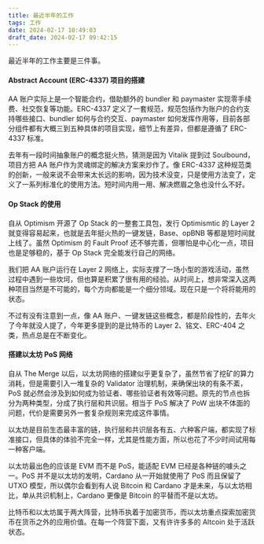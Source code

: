```yaml
---
title: 最近半年的工作
tags: 工作
date: 2024-02-17 10:49:03
draft_date: 2024-02-17 09:42:15
---
```



最近半年的工作主要是三件事。

#### Abstract Account (ERC-4337) 项目的搭建

AA 账户实际上是一个智能合约，借助额外的 bundler 和 paymaster 实现零手续费、社交恢复等功能。ERC-4337 定义了一套规范，规范包括作为账户的合约支持哪些接口、bundler 如何与合约交互、paymaster 如何发挥作用等，目前各部分组件都有大概三到五种具体的项目实现，细节上有差异，但都是遵循了 ERC-4337 标准。

去年有一段时间抽象账户的概念挺火热，猜测是因为 Vitalik 提到过 Soulbound，项目方把 AA 账户作为灵魂绑定的解决方案来炒作了。像 ERC-4337 这种规范类的创新，一般来说不会带来太长远的影响，因为技术没变，只是使用方法变了，定义了一系列标准化的使用方法。短时间内用一用、解决燃眉之急也没什么不好。

#### Op Stack 的使用

自从 Optimism 开源了 Op Stack 的一整套工具包，发行 Optimismtic 的 Layer 2 就变得容易起来，也就是去年挺火热的一键发链，Base、opBNB 等都是短时间就上线了。虽然 Optimism 的 Fault Proof 还不够完善，但哪怕是中心化一点，项目也是足够稳的，基于 Op Stack 完全能发行自己的网络。

我们把 AA 账户运行在 Layer 2 网络上，实际支撑了一场小型的游戏活动，虽然过程中遇到一些坎坷，但也算是积累了很有用的经验。从时间上，想非常深入这两种项目当然是不可能的，每个方向都能是一个细分领域。现在只是一个将将能用的状态。

不过有没有注意到一点，像 AA 账户、一键发链这些概念，都是阶段性的，去年火了今年就没人提了，今年更多提到的是比特币的 Layer 2、铭文、ERC-404 之类，热点总是在不断变化。

#### 搭建以太坊 PoS 网络

自从 The Merge 以后，以太坊网络的搭建似乎更复杂了，虽然节省了挖矿的算力消耗，但是需要引入一堆复杂的 Validator 治理机制，来确保出块的有条不紊，PoS 就必然会涉及到如何成为验证者、哪些验证者有效等问题。原先的节点也拆分为两种类型，分成了执行层和共识层。相当于 PoS 解决了 PoW 出块不体面的问题，代价是需要另外一套复杂规则来完成这件事情。

以太坊是目前生态最丰富的链，执行层和共识层各有五、六种客户端，都实现了标准接口，但具体的体验不完全一样，尤其是性能方面，所以也花了不少时间试用每一种客户端。

以太坊最出色的应该是 EVM 而不是 PoS，能适配 EVM 已经是各种链的噱头之一。PoS 并不是以太坊的发明，Cardano 从一开始就使用了 PoS 而且保留了 UTXO 模型，所以偶尔会看到有人说 Bitcoin 和 Cardano 才是未来，与以太坊相比，单从共识机制上，Cardano 更像是 Bitcoin 的平替而不是以太坊。

比特币和以太坊属于两大阵营，比特币执着于加密货币，而以太坊重点探索加密货币在货币之外的应用价值。在每一个阵营下面，又有许许多多的 Altcoin 处于活跃状态。
